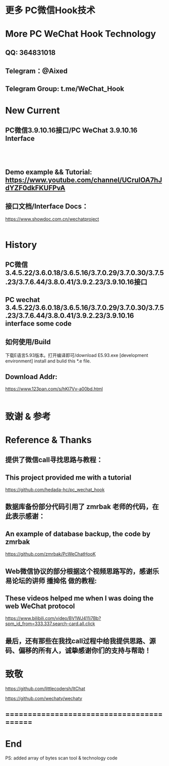 
# 更多 PC微信Hook技术
# More PC WeChat Hook Technology


## QQ: 364831018
## Telegram：@Aixed
## Telegram Group: t.me/WeChat_Hook

# New Current
## PC微信3.9.10.16接口/PC WeChat 3.9.10.16 Interface 
</br>
</br>

## Demo example && Tutorial: https://www.youtube.com/channel/UCruIOA7hJdYZF0dkFKUFPvA

## 接口文档/Interface Docs：
https://www.showdoc.com.cn/wechatproject
</br>
</br>

# History
## PC微信3.4.5.22/3.6.0.18/3.6.5.16/3.7.0.29/3.7.0.30/3.7.5.23/3.7.6.44/3.8.0.41/3.9.2.23/3.9.10.16接口
## PC wechat 3.4.5.22/3.6.0.18/3.6.5.16/3.7.0.29/3.7.0.30/3.7.5.23/3.7.6.44/3.8.0.41/3.9.2.23/3.9.10.16 interface some code

## 如何使用/Build

下载E语言5.93版本。打开编译即可/download E5.93.exe [development environment] install and bulid this *.e file.
## Download Addr: 
https://www.123pan.com/s/hKl7Vv-a00bd.html
</br>
</br>


# 致谢 & 参考
# Reference & Thanks

## 提供了微信call寻找思路与教程：
## This project provided me with a tutorial

https://github.com/hedada-hc/pc_wechat_hook


## 数据库备份部分代码引用了 zmrbak 老师的代码，在此表示感谢：
## An example of database backup, the code by zmrbak

https://github.com/zmrbak/PcWeChatHooK

## Web微信协议的部分根据这个视频思路写的，感谢乐易论坛的讲师 揰掵佲 做的教程:  
## These videos helped me when I was doing the web WeChat protocol

https://www.bilibili.com/video/BV1WJ411i7Bb?spm_id_from=333.337.search-card.all.click

## 最后，还有那些在我找call过程中给我提供思路、源码、偏移的所有人，诚挚感谢你们的支持与帮助！

# 致敬

https://github.com/littlecodersh/ItChat

https://github.com/wechaty/wechaty



## =========================================
# End
PS: added array of bytes scan tool & technology code

